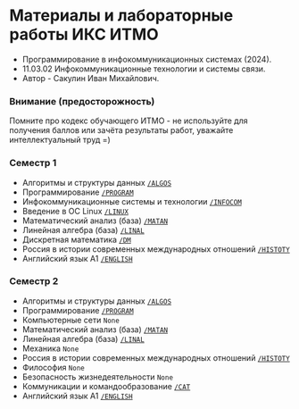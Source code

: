# Материалы и лабораторные работы ИКС ИТМО
- Программирование в инфокоммуникационных системах (2024).
- 11.03.02 Инфокоммуникационные технологии и системы связи.
- Автор - Сакулин Иван Михайлович.

### Внимание (предосторожность)
Помните про кодекс обучающего ИТМО - не используйте для получения баллов или зачёта результаты работ, уважайте интеллектуальный труд =) 

### Семестр 1
- Алгоритмы и структуры данных  [`/ALGOS`](/ALGOS)
- Программирование [`/PROGRAM`](/PROGRAM)
- Инфокоммуникационные системы и технологии [`/INFOCOM`](/INFOCOM)
- Введение в ОС Linux [`/LINUX`](/LINUX)
- Математический анализ (база) [`/MATAN`](/MATAN)
- Линейная алгебра (база) [`/LINAL`](/LINAL)
- Дискретная математика [`/DM`](/DM)
- Россия в истории современных международных отношений [`/HISTOTY`](/HISTOTY)
- Английский язык A1 [`/ENGLISH`](/ENGLISH)

### Семестр 2
- Алгоритмы и структуры данных [`/ALGOS`](/ALGOS)
- Программирование [`/PROGRAM`](/PROGRAM)
- Компьютерные сети `None`
- Математический анализ (база) [`/MATAN`](/MATAN)
- Линейная алгебра (база) [`/LINAL`](/LINAL)
- Механика `None`
- Россия в истории современных международных отношений [`/HISTOTY`](/HISTOTY)
- Философия `None`
- Безопасность жизнедеятельности `None`
- Коммуникации и командообразование [`/CAT`](/CAT)
- Английский язык A1 [`/ENGLISH`](/ENGLISH)